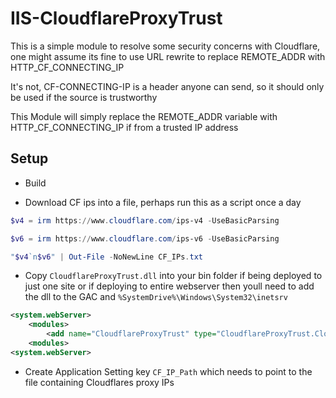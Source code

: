 # IIS-CloudflareProxyTrust

This is a simple module to resolve some security concerns with Cloudflare, one might assume its fine to use URL rewrite to replace REMOTE_ADDR with HTTP_CF_CONNECTING_IP 

It's not, CF-CONNECTING-IP is a header anyone can send, so it should only be used if the source is trustworthy 

This Module will simply replace the REMOTE_ADDR variable with HTTP_CF_CONNECTING_IP if from a trusted IP address

## Setup

- Build

- Download CF ips into a file, perhaps run this as a script once a day

```powershell
$v4 = irm https://www.cloudflare.com/ips-v4 -UseBasicParsing

$v6 = irm https://www.cloudflare.com/ips-v6 -UseBasicParsing

"$v4`n$v6" | Out-File -NoNewLine CF_IPs.txt
```

- Copy `CloudflareProxyTrust.dll` into your bin folder if being deployed to just one site or if deploying to entire webserver then youll need to add the dll to the GAC and `%SystemDrive%\Windows\System32\inetsrv`

```xml
<system.webServer>
    <modules>
        <add name="CloudflareProxyTrust" type="CloudflareProxyTrust.CloudflareIpModule, CloudflareProxyTrust, Version=1.0.0.0, Culture=neutral, PublicKeyToken=7381665d8f939351" preCondition="runtimeVersionv4.0" />
    <modules>
<system.webServer>
```

- Create Application Setting key `CF_IP_Path` which needs to point to the file containing Cloudflares proxy IPs
